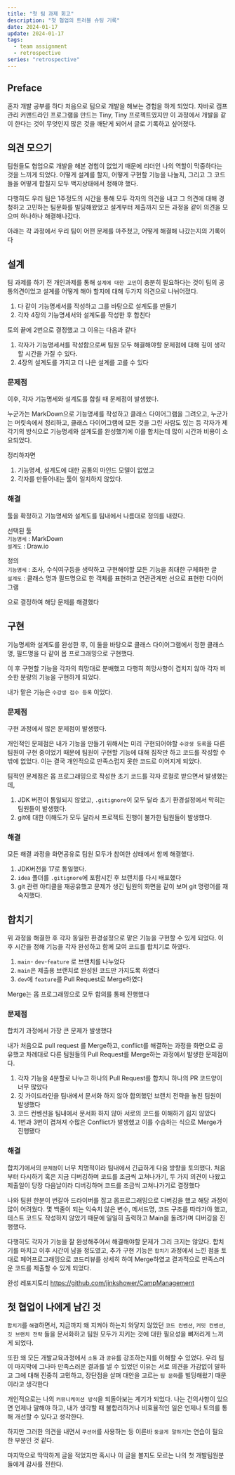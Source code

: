 ```yaml
---
title: "첫 팀 과제 회고"
description: "첫 협업의 트러블 슈팅 기록"
date: 2024-01-17
update: 2024-01-17
tags:
  - team assignment
  - retrospective
series: "retrospective"
---
```


## Preface

혼자 개발 공부를 하다 처음으로 팀으로 개발을 해보는 경험을 하게 되었다. 
자바로 캠프 관리 커맨드라인 프로그램을 만드는 Tiny, Tiny 프로젝트였지만 이 과정에서 개발을 같이 한다는 것이 무엇인지 많은 것을 깨닫게 되어서 글로 기록하고 싶어졌다. 

## 의견 모으기

팀원들도 협업으로 개발을 해본 경험이 없었기 때문에 리더인 나의 역할이 막중하다는 것을 느끼게 되었다. 
어떻게 설계를 할지, 어떻게 구현할 기능을 나눌지, 그리고 그 코드들을 어떻게 합칠지 모두 백지상태에서 정해야 했다.

다행히도 우리 팀은 1주정도의 시간을 통해 모두 각자의 의견을 내고 그 의견에 대해 경청하고 고민하는 팀문화를 빌딩해왔었고 설계부터 제출까지 모든 과정을 같이 의견을 모으며 하나하나 해결해나갔다. 

아래는 각 과정에서 우리 팀이 어떤 문제를 마주쳤고, 어떻게 해결해 나갔는지의 기록이다

## 설계

팀 과제를 하기 전 개인과제를 통해 `설계에 대한 고민`이 충분히 필요하다는 것이 팀의 공통의견이었고 설계를 어떻게 해야 할지에 대해 두가지 의견으로 나뉘어졌다. 

1. 다 같이 기능명세서를 작성하고 그를 바탕으로 설계도를 만들기  
2. 각자 4장의 기능명세서와 설계도를 작성한 후 합친다

토의 끝에 2번으로 결정했고 그 이유는 다음과 같다

1. 각자가 기능명세서를 작성함으로써 팀원 모두 해결해야할 문제점에 대해 깊이 생각할 시간을 가질 수 있다.
2.  4장의 설계도를 가지고 더 나은 설계를 고를 수 있다 

### 문제점 

이후, 각자 기능명세와 설계도를 합칠 때 문제점이 발생했다.

누군가는 MarkDown으로 기능명세를 작성하고 클래스 다이어그램을 그려오고, 누군가는 머릿속에서 정리하고, 클래스 다이어그램에 모든 것을 그린 사람도 있는 등 각자가 제각기의 방식으로 기능명세와 설계도를 완성했기에 이를 합치는데 많이 시간과 비용이 소요되었다.

정리하자면
1. 기능명세, 설계도에 대한 공통의 마인드 모델이 없었고 
2. 각자를 만들어내는 툴이 일치하지 않았다.

### 해결

툴을 확정하고 기능명세와 설계도를 팀내에서 나름대로 정의를 내렸다.

선택된 툴   
`기능명세` : MarkDown   
`설계도` : Draw.io

정의   
`기능명세` : 조사, 수식여구등을 생략하고 구현해야할 모든 기능을 최대한 구체화한 글   
`설계도` : 클래스 명과 필드명으로 한 객체를 표현하고 연관관계만 선으로 표현한 다이어그램 

으로 결정하여 해당 문제를 해결했다 

## 구현

기능명세와 설계도를 완성한 후, 이 둘을 바탕으로 클래스 다이어그램에서 정한 클래스명, 필드명을 다 같이 몹 프로그래밍으로 구현했다.

이 후 구현할 기능을 각자의 희망대로 분배했고 다행히 희망사항이 겹치지 않아 각자 비슷한 분량의 기능을 구현하게 되었다. 

내가 맡은 기능은 `수강생 점수 등록` 이었다.

### 문제점

구현 과정에서 많은 문제점이 발생했다.

개인적인 문제점은 내가 기능을 만들기 위해서는 미리 구현되어야할 `수강생 등록`을 다른 팀원이 구현 중이었기 때문에 팀원이 구현할 기능에 대해 짐작만 하고 코드를 작성할 수 밖에 없었다. 
이는 결국 개인적으로 만족스럽지 못한 코드로 이어지게 되었다.

팀적인 문제점은 몹 프로그래밍으로 작성한 초기 코드를 각자 로컬로 받으면서 발생했는데, 
1. JDK 버전이 통일되지 않았고, `.gitignore`이 모두 달라 초기 환경설정에서 막히는 팀원들이 발생했다.
2. git에 대한 이해도가 모두 달라서 프로젝트 진행이 불가한 팀원들이 발생했다.

### 해결

모든 해결 과정을 화면공유로 팀원 모두가 참여한 상태에서 함께 해결했다.

1. JDK버전을 17로 통일했다.
2. `idea` 폴더를 `.gitignore`에 포함시킨 후 브랜치를 다시 배포했다
3.  git 관련 아티클을 재공유했고 문제가 생긴 팀원의 화면을 같이 보며 git 명령어를 재숙지했다.

## 합치기

위 과정을 해결한 후 각자 동일한 환경설정으로 맡은 기능을 구현할 수 있게 되었다.
이후 시간을 정해 기능을 각자 완성하고 함께 모여 코드를 합치기로 하였다.

1. `main`- `dev`-`feature` 로 브랜치를 나누었다
2. `main`은 제출용 브랜치로 완성된 코드만 가지도록 하였다
3. `dev`에 `feature`를 Pull Request로 Merge하였다

Merge는 몹 프로그래밍으로 모두 합의를 통해 진행했다

### 문제점

합치기 과정에서 가장 큰 문제가 발생했다 

내가 처음으로 pull request 를 Merge하고, conflict를 해결하는 과정을 화면으로 공유했고 차례대로 다른 팀원들의 Pull Request를 Merge하는 과정에서 발생한 문제점이다.

1.   각자 기능을 4분할로 나누고 하나의 Pull Request를 합치니 하나의 PR 코드양이 너무 많았다
2.  깃 가이드라인을 팀내에서 문서화 하지 않아 합의했던 브랜치 전략을 놓친 팀원이 발생했다 
3.  코드 컨벤션을 팀내에서 문서화 하지 않아 서로의 코드를 이해하기 쉽지 않았다
4.  1번과 3번이 겹쳐져 수많은 Conflict가 발생했고 이를 수습하는 식으로 Merge가 진행됐다

### 해결

합치기에서의 `문제점`이 너무 치명적이라 팀내에서 긴급하게 다음 방향을 토의했다. 
처음부터 다시하기 혹은 지금 디버깅하며 코드를 조금씩 고쳐나가기, 두 가지 의견이 나왔고 
제출일이 당장 다음날이라 디버깅하며 코드를 조금씩 고쳐나가기로 결정했다 

나와 팀원 한분이 번갈아 드라이버를 잡고 몹프로그래밍으로 디버깅을 했고 해당 과정이 많이 어려웠다. 
몇 백줄이 되는 익숙치 않은 변수, 메서드명, 코드 구조를 따라가야 했고, 테스트 코드도 작성하지 않았기 때문에 일일히 출력하고 Main을 돌려가며 디버깅을 진행했다.

다행히도 각자가 기능을 잘 완성해주어서 해결해야할 문제가 그리 크지는 않았다.
합치기를 마치고 이후 시간이 남을 정도였고, 추가 구현 기능은 `합치기` 과정에서 느낀 점을 토대로 페어프로그래밍으로 코드리뷰를 상세히 하여 Merge하였고 
결과적으로 만족스러운 코드를 제출할 수 있게 되었다.

완성 레포지토리
https://github.com/jinkshower/CampManagement

## 첫 협업이 나에게 남긴 것

`합치기`를 `해결`하면서, 지금까지 왜 지켜야 하는지 와닿지 않았던
`코드 컨벤션`, `커밋 컨벤션`, `깃 브랜치 전략` 들을 문서화하고 팀원 모두가 지키는 것에 대한 필요성을 뼈저리게 느끼게 되었다. 

또한 왜 모든 개발교육과정에서 `소통` 과 `공유`를 강조하는지를 이해할 수 있었다.
우리 팀이 마지막에 그나마 만족스러운 결과를 낼 수 있었던 이유는 서로 의견을 가감없이 말하고 그에 대해 진중히 고민하고, 장단점을 살펴 대안을 고르는 `팀 문화`를 빌딩해왔기 때문이라고 생각한다

개인적으로는 나의 `커뮤니케이션 방식`을 되돌아보는 계기가 되었다.
나는 건의사항이 있으면 언제나 말해야 하고, 내가 생각할 때 불합리하거나 비효율적인 일은 언제나 토의를 통해 개선할 수 있다고 생각한다. 

하지만 그러한 의견을 내면서 `쿠션어`를 사용하는 등 이른바 `둥글게 말하기`는 연습이 필요한 부분인 것 같다. 

마지막으로 딱딱하게 글을 적었지만 혹시나 이 글을 볼지도 모르는 나의 첫 개발팀원분들에게 감사를 전한다. 
